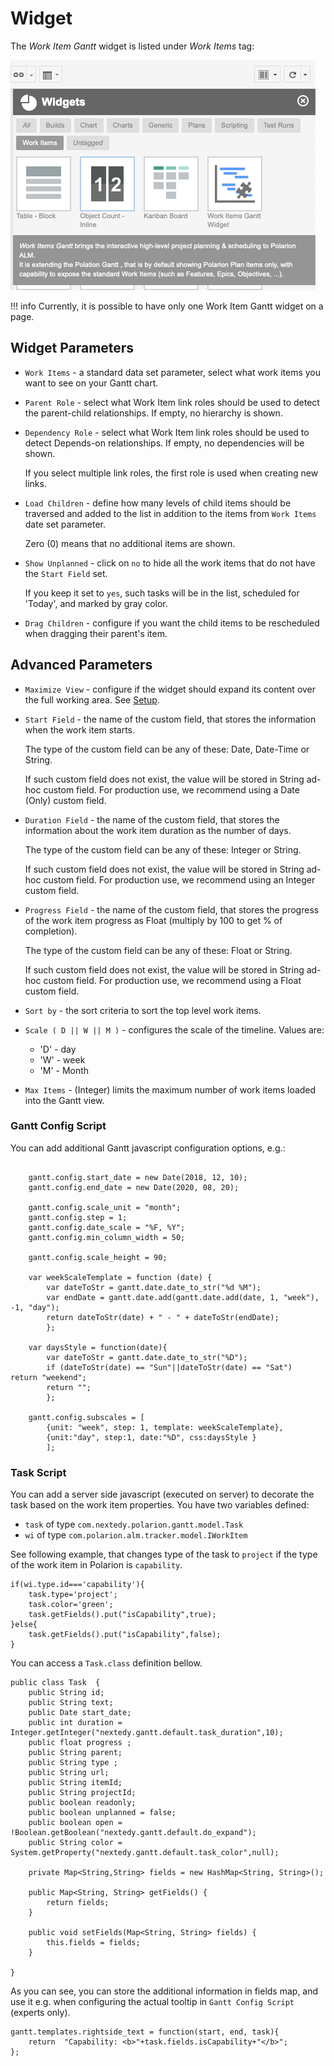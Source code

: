 # Widget

The *Work Item Gantt* widget is listed under  *Work Items* tag:

![Gantt](img/gantt-widget-add.png)

!!! info
    Currently, it is possible to have only one Work Item Gantt widget on a page.

## Widget Parameters 

* `Work Items` - a standard data set parameter, select what work items you want to see on your Gantt chart.

* `Parent Role` - select what Work Item link roles should be used to detect the parent-child relationships. If empty, no hierarchy is shown.

* `Dependency Role` - select what Work Item link roles should be used to detect Depends-on relationships. If empty, no dependencies will be shown. 

    If you select multiple link roles, the first role is used when creating new links.

* `Load Children` - define how many levels of child items should be traversed and added to the list in addition to the items from `Work Items` date set parameter. 
    
    Zero (0) means that no additional items are shown.

* `Show Unplanned` - click on `no` to hide all the work items that do not have the `Start Field` set. 

    If you keep it set to `yes`, such tasks will be in the list, scheduled for 'Today', and marked by gray color. 

* `Drag Children` -  configure if you want the child items to be rescheduled when dragging their parent's item.


## Advanced Parameters

* `Maximize View` -  configure if the widget should expand its content over the full working area. See [Setup](../setup/).

* `Start Field` -  the name of the custom field, that stores the information when the work item starts. 

	The type of the custom field can be any of these: Date, Date-Time or String. 
	
	If such custom field does not exist, the value will be stored in String ad-hoc custom field. For production use, we recommend using a Date (Only) custom field.

* `Duration Field` -  the name of the custom field, that stores the information about the work item duration as the number of days. 

	The type of the custom field can be any of these: Integer or String.  
	
	If such custom field does not exist, the value will be stored in String ad-hoc custom field. For production use, we recommend using an Integer custom field.

* `Progress Field` - the name of the custom field, that stores the progress of the work item progress as Float (multiply by 100 to get % of completion). 

	The type of the custom field can be any of these: Float or String.  
	
	If such custom field does not exist, the value will be stored in String ad-hoc custom field. For production use, we recommend using a Float custom field.

* `Sort by` -  the sort criteria to sort the top level work items.

* `Scale ( D || W || M )` -  configures the scale of the timeline.   Values are: 
    + 'D' - day
    + 'W' - week
    + 'M' - Month

* `Max Items` -  (Integer) limits the maximum number of work items loaded into the Gantt view.

### Gantt Config Script

You can add additional Gantt javascript configuration options, e.g.:

``` 

    gantt.config.start_date = new Date(2018, 12, 10);
    gantt.config.end_date = new Date(2020, 08, 20);

    gantt.config.scale_unit = "month";
    gantt.config.step = 1;
    gantt.config.date_scale = "%F, %Y";
    gantt.config.min_column_width = 50;

    gantt.config.scale_height = 90;

    var weekScaleTemplate = function (date) {
        var dateToStr = gantt.date.date_to_str("%d %M");
        var endDate = gantt.date.add(gantt.date.add(date, 1, "week"), -1, "day");
        return dateToStr(date) + " - " + dateToStr(endDate);
        };

    var daysStyle = function(date){
        var dateToStr = gantt.date.date_to_str("%D");
        if (dateToStr(date) == "Sun"||dateToStr(date) == "Sat")  return "weekend";
        return "";
        };

    gantt.config.subscales = [
        {unit: "week", step: 1, template: weekScaleTemplate},
        {unit:"day", step:1, date:"%D", css:daysStyle }
        ];
```
### Task Script 
You can add a server side  javascript (executed on server) to decorate the task based on the work item properties.
You have two variables defined:

*  `task` of type `com.nextedy.polarion.gantt.model.Task`
*  `wi` of type `com.polarion.alm.tracker.model.IWorkItem` 

See following example, that changes type of the task to `project` if the type of the work item in Polarion is `capability`. 

```
if(wi.type.id==='capability'){
	task.type='project';
	task.color='green';
    task.getFields().put("isCapability",true);
}else{
    task.getFields().put("isCapability",false);
}
```

You can access a `Task.class` definition bellow. 

```
public class Task  {
    public String id;
    public String text;
    public Date start_date;
    public int duration = Integer.getInteger("nextedy.gantt.default.task_duration",10);
    public float progress ;
    public String parent;
    public String type ;	
    public String url;
    public String itemId;
    public String projectId;
    public boolean readonly;
    public boolean unplanned = false;
    public boolean open = !Boolean.getBoolean("nextedy.gantt.default.do_expand");
    public String color = System.getProperty("nextedy.gantt.default.task_color",null);
    
    private Map<String,String> fields = new HashMap<String, String>();

	public Map<String, String> getFields() {
		return fields;
	}

	public void setFields(Map<String, String> fields) {
		this.fields = fields;
	}
    
}
```

As you can see, you can store the additional information in fields map, and use it e.g. when configuring the actual tooltip in `Gantt Config Script` (experts only).

```
gantt.templates.rightside_text = function(start, end, task){
    return  "Capability: <b>"+task.fields.isCapability+"</b>";
};
```